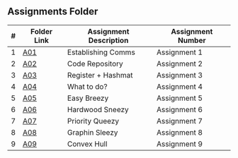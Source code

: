 ##  Assignments Folder

|   #   | Folder Link | Assignment Description | Assignment Number |
| :---: | ----------- | ---------------------- | ---------------- |
|   1   | [A01](https://github.com/noirBreckin/CMPS-4883-101/blob/main/Assignments/A01)               |   Establishing Comms |   Assignment 1      |
|   2   | [A02](https://github.com/noirBreckin/CMPS-4883-101/blob/main/Assignments/A02)               |   Code Repository | Assignment 2     |
|   3   | [A03](https://github.com/noirBreckin/CMPS-4883-101/blob/main/Assignments/A03)               |  Register + Hashmat     |   Assignment 3      |
|   4   | [A04](https://github.com/noirBreckin/CMPS-4883-101/blob/main/Assignments/A04)               |  What to do?   |   Assignment 4   |
|   5   | [A05](https://github.com/noirBreckin/CMPS-4883-101/blob/main/Assignments/A05)               |  Easy Breezy   |   Assignment 5   |
|   6   | [A06](https://github.com/noirBreckin/CMPS-4883-101/blob/main/Assignments/A06)               |  Hardwood Sneezy   |   Assignment 6   |
|   7   | [A07](https://github.com/noirBreckin/CMPS-4883-101/blob/main/Assignments/A07)               |  Priority Queezy   |   Assignment 7   |
|   8   | [A08](https://github.com/noirBreckin/CMPS-4883-101/blob/main/Assignments/A08)               |  Graphin Sleezy   |   Assignment 8   |
|   9   | [A09](https://github.com/noirBreckin/CMPS-4883-101/blob/main/Assignments/A09)               |  Convex Hull   |   Assignment 9   |
